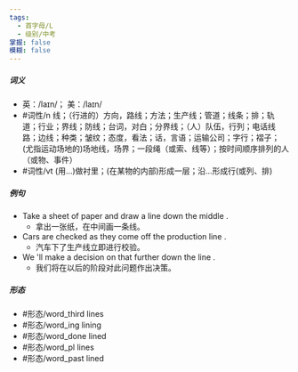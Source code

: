 ```yaml
---
tags:
  - 首字母/L
  - 级别/中考
掌握: false
模糊: false
---
```

##### 词义
- 英：/laɪn/； 美：/laɪn/
- #词性/n  线；（行进的）方向，路线；方法；生产线；管道；线条；排；轨道；行业；界线；防线；台词，对白；分界线；（人）队伍，行列；电话线路；边线；种类；皱纹；态度，看法；话，言语；运输公司；字行；褶子；(尤指运动场地的)场地线，场界；一段绳（或索、线等）；按时间顺序排列的人（或物、事件）
- #词性/vt  (用…)做衬里；(在某物的内部)形成一层；沿…形成行(或列、排)
##### 例句
- Take a sheet of paper and draw a line down the middle .
	- 拿出一张纸，在中间画一条线。
- Cars are checked as they come off the production line .
	- 汽车下了生产线立即进行校验。
- We 'll make a decision on that further down the line .
	- 我们将在以后的阶段对此问题作出决策。
##### 形态
- #形态/word_third lines
- #形态/word_ing lining
- #形态/word_done lined
- #形态/word_pl lines
- #形态/word_past lined
